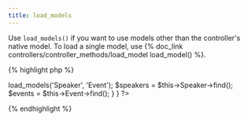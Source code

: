 ```yaml
---
title: load_models
---
```

Use `load_models()` if you want to use models other than the controller's native model.  To load a single model, use {% doc_link controllers/controller_methods/load_model load_model() %}.

{% highlight php %}
<?php
// controllers/venues_controller.php
class VenuesController extends MvcPublicController {
  
  public function show() {
    $this->load_models('Speaker', 'Event');
    $speakers = $this->Speaker->find();
    $events = $this->Event->find();
  }
  
}
?>
{% endhighlight %}